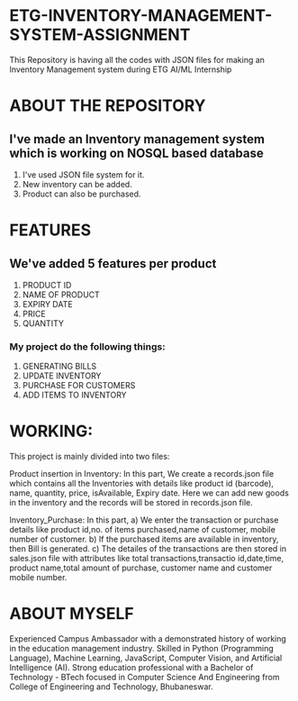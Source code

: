 # ETG-INVENTORY-MANAGEMENT-SYSTEM-ASSIGNMENT
This Repository is having all the codes with JSON files for making an Inventory Management system during ETG AI/ML Internship

# ABOUT THE REPOSITORY 
## I've made an Inventory management system which is working on NOSQL based database
1. I've used JSON file system for it.
2. New inventory can be added. 
3. Product can also be purchased.

# FEATURES
## We've added 5 features per product
1. PRODUCT ID
2. NAME OF PRODUCT
3. EXPIRY DATE
4. PRICE
5. QUANTITY

### My project do the following things:
1. GENERATING BILLS
2. UPDATE INVENTORY
3. PURCHASE FOR CUSTOMERS
4. ADD ITEMS TO INVENTORY

# WORKING:
This project is mainly divided into two files:

Product insertion in Inventory: In this part, We create a records.json file which contains all the Inventories with details like product id (barcode), name, quantity, price, isAvailable, Expiry date. Here we can add new goods in the inventory and the records will be stored in records.json file.

Inventory_Purchase: In this part, a) We enter the transaction or purchase details like product id,no. of items purchased,name of customer, mobile number of customer. b) If the purchased items are available in inventory, then Bill is generated. c) The detailes of the transactions are then stored in sales.json file with attributes like total transactions,transactio id,date,time, product name,total amount of purchase, customer name and customer mobile number.

# ABOUT MYSELF
Experienced Campus Ambassador with a demonstrated history of working in the education management industry. Skilled in Python (Programming Language), Machine Learning, JavaScript, Computer Vision, and Artificial Intelligence (AI). Strong education professional with a Bachelor of Technology - BTech focused in Computer Science And Engineering from College of Engineering and Technology, Bhubaneswar.
